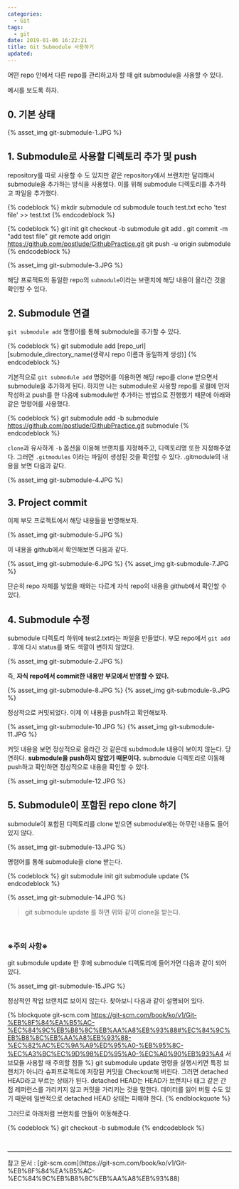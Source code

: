 ```yaml
---
categories:
  - Git
tags:
  - git
date: 2019-01-06 16:22:21
title: Git Submodule 사용하기
updated:
---
```


어떤 repo 안에서 다른 repo를 관리하고자 할 때 git submodule을 사용할 수 있다.

예시를 보도록 하자.

## 0. 기본 상태

{% asset_img git-submodule-1.JPG %}

## 1. Submodule로 사용할 디렉토리 추가 및 push

repository를 따로 사용할 수 도 있지만 같은 repository에서 브랜치만 달리해서 submodule을 추가하는 방식을 사용했다.
이를 위해 submodule 디렉토리를 추가하고 파일을 추가했다.

{% codeblock %}
  mkdir submodule
  cd submodule
  touch test.txt
  echo 'test file' >> test.txt
{% endcodeblock %}

{% codeblock %}
  git init
  git checkout -b submodule
  git add .
  git commit -m "add test file"
  git remote add origin https://github.com/postlude/GithubPractice.git
  git push -u origin submodule
{% endcodeblock %}

{% asset_img git-submodule-3.JPG %}

해당 프로젝트의 동일한 repo의 <code>submodule</code>이라는 브랜치에 해당 내용이 올라간 것을 확인할 수 있다.

## 2. Submodule 연결

<code>git submodule add</code> 명령어를 통해 submodule을 추가할 수 있다.

{% codeblock %}
  git submodule add [repo_url] [submodule_directory_name(생략시 repo 이름과 동일하게 생성)]
{% endcodeblock %}

기본적으로 <code>git submodule add</code> 명령어를 이용하면 해당 repo를 clone 받으면서 submodule을 추가하게 된다.
하지만 나는 submodule로 사용할 repo를 로컬에 먼저 작성하고 push를 한 다음에 submodule만 추가하는 방법으로 진행했기 때문에 아래와 같은 명령어를 사용했다.

{% codeblock %}
  git submodule add -b submodule https://github.com/postlude/GithubPractice.git submodule
{% endcodeblock %}

`clone`과 유사하게 `-b` 옵션을 이용해 브랜치를 지정해주고, 디렉토리명 또한 지정해주었다.
그러면 <code>.gitmodules</code> 이라는 파일이 생성된 것을 확인할 수 있다.
.gitmodule의 내용을 보면 다음과 같다.

{% asset_img git-submodule-4.JPG %}

## 3. Project commit

이제 부모 프로젝트에서 해당 내용들을 반영해보자.

{% asset_img git-submodule-5.JPG %}

이 내용을 github에서 확인해보면 다음과 같다.

{% asset_img git-submodule-6.JPG %}
{% asset_img git-submodule-7.JPG %}

단순히 repo 자체를 넣었을 때와는 다르게 자식 repo의 내용을 github에서 확인할 수 있다.

## 4. Submodule 수정

submodule 디렉토리 하위에 test2.txt라는 파일을 만들었다.
부모 repo에서 `git add .` 후에 다시 status를 봐도 색깔이 변하지 않았다.

{% asset_img git-submodule-2.JPG %}

즉, **자식 repo에서 commit한 내용만 부모에서 반영할 수 있다.**

{% asset_img git-submodule-8.JPG %}
{% asset_img git-submodule-9.JPG %}

정상적으로 커밋되었다.
이제 이 내용을 push하고 확인해보자.

{% asset_img git-submodule-10.JPG %}
{% asset_img git-submodule-11.JPG %}

커밋 내용을 보면 정상적으로 올라간 것 같은데 subdmodule 내용이 보이지 않는다.
당연하다. **submodule을 push하지 않았기 때문이다.**
submodule 디렉토리로 이동해 push하고 확인하면 정상적으로 내용을 확인할 수 있다.

{% asset_img git-submodule-12.JPG %}

## 5. Submodule이 포함된 repo clone 하기

submodule이 포함된 디렉토리를 clone 받으면 submodule에는 아무런 내용도 들어있지 않다.

{% asset_img git-submodule-13.JPG %}

명령어를 통해 submodule을 clone 받는다.

{% codeblock %}
  git submodule init
  git submodule update
{% endcodeblock %}

{% asset_img git-submodule-14.JPG %}

> git submodule update 를 하면 위와 같이 clone을 받는다.
<br>

### ※주의 사항※

git submodule update 한 후에 submodule 디렉토리에 들어가면 다음과 같이 되어 있다.

{% asset_img git-submodule-15.JPG %}

정상적인 작업 브랜치로 보이지 않는다. 찾아보니 다음과 같이 설명되어 있다.

{% blockquote git-scm.com https://git-scm.com/book/ko/v1/Git-%EB%8F%84%EA%B5%AC-%EC%84%9C%EB%B8%8C%EB%AA%A8%EB%93%88#%EC%84%9C%EB%B8%8C%EB%AA%A8%EB%93%88-%EC%82%AC%EC%9A%A9%ED%95%A0-%EB%95%8C-%EC%A3%BC%EC%9D%98%ED%95%A0-%EC%A0%90%EB%93%A4 서브모듈 사용할 때 주의할 점들 %}
  git submodule update 명령을 실행시키면 특정 브랜치가 아니라 슈퍼프로젝트에 저장된 커밋을 Checkout해 버린다. 그러면 detached HEAD라고 부르는 상태가 된다. detached HEAD는 HEAD가 브랜치나 태그 같은 간접 레퍼런스를 가리키지 않고 커밋을 가리키는 것을 말한다. 데이터를 잃어 버릴 수도 있기 때문에 일반적으로 detached HEAD 상태는 피해야 한다.
{% endblockquote %}

그러므로 아래처럼 브랜치를 만들어 이동해준다.

{% codeblock %}
  git checkout -b submodule
{% endcodeblock %}

<br>
<hr/>
참고 문서 : [git-scm.com](https://git-scm.com/book/ko/v1/Git-%EB%8F%84%EA%B5%AC-%EC%84%9C%EB%B8%8C%EB%AA%A8%EB%93%88)


